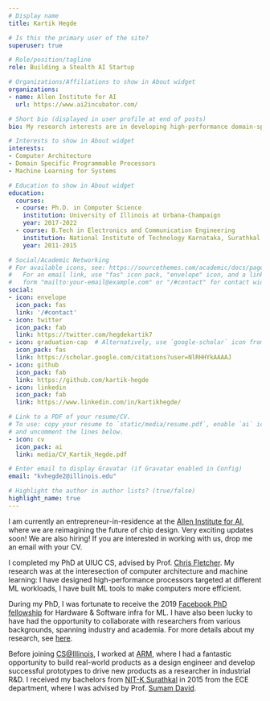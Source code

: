 ```yaml
---
# Display name
title: Kartik Hegde

# Is this the primary user of the site?
superuser: true

# Role/position/tagline
role: Building a Stealth AI Startup

# Organizations/Affiliations to show in About widget
organizations:
- name: Allen Institute for AI
  url: https://www.ai2incubator.com/

# Short bio (displayed in user profile at end of posts)
bio: My research interests are in developing high-performance domain-specific programmable processors for modern data centres and cloud computing.

# Interests to show in About widget
interests:
- Computer Architecture
- Domain Specific Programmable Processors
- Machine Learning for Systems

# Education to show in About widget
education:
  courses:
  - course: Ph.D. in Computer Science
    institution: University of Illinois at Urbana-Champaign
    year: 2017-2022
  - course: B.Tech in Electronics and Communication Engineering
    institution: National Institute of Technology Karnataka, Surathkal
    year: 2011-2015

# Social/Academic Networking
# For available icons, see: https://sourcethemes.com/academic/docs/page-builder/#icons
#   For an email link, use "fas" icon pack, "envelope" icon, and a link in the
#   form "mailto:your-email@example.com" or "/#contact" for contact widget.
social:
- icon: envelope
  icon_pack: fas
  link: '/#contact'
- icon: twitter
  icon_pack: fab
  link: https://twitter.com/hegdekartik7
- icon: graduation-cap  # Alternatively, use `google-scholar` icon from `ai` icon pack
  icon_pack: fas
  link: https://scholar.google.com/citations?user=NlRHHYkAAAAJ
- icon: github
  icon_pack: fab
  link: https://github.com/kartik-hegde
- icon: linkedin
  icon_pack: fab
  link: https://www.linkedin.com/in/kartikhegde/

# Link to a PDF of your resume/CV.
# To use: copy your resume to `static/media/resume.pdf`, enable `ai` icons in `params.toml`, 
# and uncomment the lines below.
- icon: cv
  icon_pack: ai
  link: media/CV_Kartik_Hegde.pdf

# Enter email to display Gravatar (if Gravatar enabled in Config)
email: "kvhegde2@illinois.edu"

# Highlight the author in author lists? (true/false)
highlight_name: true
---
```


I am currently an entrepreneur-in-residence at the [Allen Institute for AI](https://www.ai2incubator.com/), where we are reimagining the future of chip design. Very exciting updates soon! We are also hiring! If you are interested in working with us, drop me an email with your CV.

I completed my PhD at UIUC CS, advised by Prof. [Chris Fletcher](http://cwfletcher.net/). My research was at the interesection of computer architecture and machine learning: I have designed high-performance processors targeted at different ML workloads, I have built ML tools to make computers more efficient.

During my PhD, I was fortunate to receive the 2019 [Facebook PhD fellowship](https://research.fb.com/fellows/hegde-kartik/) for Hardware & Software infra for ML.
I have also been lucky to have had the opportunity to collaborate with researchers from various backgrounds, spanning industry and academia. For more details about my research, see [here](https://www.kartikhegde.net/publication/).

Before joining [CS@Illinois](https://cs.illinois.edu/), I worked at [ARM](www.arm.com), where I had a fantastic opportunity to build real-world products as a design engineer and develop successful prototypes to drive new products as a researcher in industrial R&D. I received my bachelors from [NIT-K Surathkal](www.nitk.ac.in) in 2015 from the ECE department, where I was advised by Prof. [Sumam David](https://sumam.nitk.ac.in/).

<!-- As a Ph.D. student in computer architecture, I have been fascinated by the fundamental trade-off between specialization and programmability in processors. My core research interest is in finding sweet spots in that spectrum and strongly believe that it is the way forward beyond in post-Moore's era computing. I regularly write about my vision about the future of computing in my blog. -->

<!-- I am always looking for collaborations, especially motivated undergrads/grads. If you are interested in collaborating, or like any of my prior works and have ideas to advance it, or if you simply want to have a chat, feel free to contact me! -->

<!-- {{< icon name="download" pack="fas" >}} Download my {{< staticref "media/CV_Kartik_Hegde.pdf" "newtab" >}}resumé{{< /staticref >}}. -->
